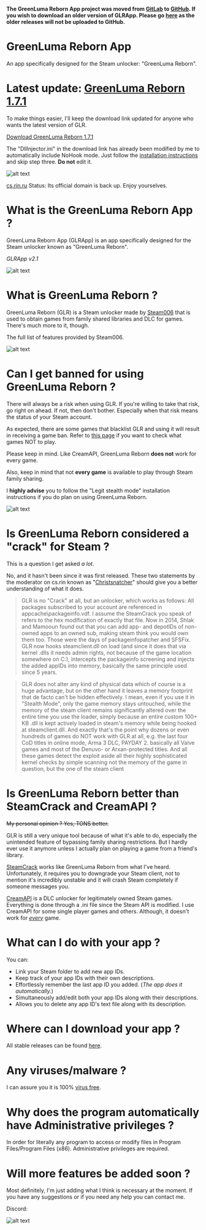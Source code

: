 **The GreenLuma Reborn App project was moved from [GitLab](https://gitlab.com/linkthehylian/glrapp) to [GitHub](https://github.com/linkthehylian/GreenLuma-Reborn-App). If you wish to download an older version of GLRApp. Please go [here](https://gitlab.com/linkthehylian/glrapp/tags) as the older releases will not be uploaded to GitHub.**

# GreenLuma Reborn App
An app specifically designed for the Steam unlocker: "GreenLuma Reborn".

# Latest update: **[GreenLuma Reborn 1.7.1](https://cs.rin.ru/forum/viewtopic.php?f=29&t=80797)**

To make things easier, I'll keep the download link updated for anyone who wants the latest version of GLR.

[Download GreenLuma Reborn 1.7.1](https://www51.zippyshare.com/v/u4VMTWh1/file.html)

The "DllInjector.ini" in the download link has already been modified by me to automatically include NoHook mode. Just follow the [installation instructions](https://github.com/linkthehylian/GreenLuma-Reborn-App#can-i-get-banned-for-using-greenluma-reborn-) and skip step three. **Do not** edit it.

![alt text](https://i.imgur.com/3ybkaYg.png)

[cs.rin.ru](https://cs.rin.ru/forum/) Status: Its official domain is back up. Enjoy yourselves.

# What is the GreenLuma Reborn App ?
GreenLuma Reborn App (GLRApp) is an app specifically designed for the Steam unlocker known as "GreenLuma Reborn".

*GLRApp v2.1*

![alt text](https://i.imgur.com/wHcDyKp.png)

# What is GreenLuma Reborn ?
GreenLuma Reborn (GLR) is a Steam unlocker made by [Steam006](https://cs.rin.ru/forum/memberlist.php?mode=viewprofile&u=415627) that is used to obtain games from family shared libraries and DLC for games. There's much more to it, though.

The full list of features provided by Steam006.

![alt text](https://i.imgur.com/D18pz0f.png)

# Can I get banned for using GreenLuma Reborn ?
There will always be a risk when using GLR. If you're willing to take that risk, go right on ahead. If not, then don't bother. Especially when that risk means the status of your Steam account.

As expected, there are some games that blacklist GLR and using it will result in receiving a game ban. Refer to [this page](https://github.com/linkthehylian/GreenLuma-Reborn-App/wiki/Blacklist) if you want to check what games NOT to play.

Please keep in mind. Like CreamAPI, GreenLuma Reborn **does not** work for every game.

Also, keep in mind that not **every game** is available to play through Steam family sharing.

I **highly advise** you to follow the "Legit stealth mode" installation instructions if you do plan on using GreenLuma Reborn.

![alt text](https://i.imgur.com/vADUCHT.png)

# Is GreenLuma Reborn considered a "crack" for Steam ?
This is a question I get asked *a lot*.

No, and it hasn't been since it was first released. These two statements by the moderator on cs.rin known as "[Christsnatcher](https://cs.rin.ru/forum/memberlist.php?mode=viewprofile&u=501706)" should give you a better understanding of what it does.
> GLR is no "Crack" at all, but an unlocker, which works as follows: All packages subscribed to your account are referenced in appcache\packageinfo.vdf. I assume the SteamCrack you speak of refers to the hex modification of exactly that file. Now in 2014, Shlak and Mamooun found out that you can add app- and depotIDs of non-owned apps to an owned sub, making steam think you would own them too. Those were the days of packageinfopatcher and SFSFix. GLR now hooks steamclient.dll on load (and since it does that via kernel .dlls it needs admin rights, not because of the game location somewhere on C:), intercepts the packageinfo screening and injects the added appIDs into memory, basically the same principle used since 5 years.

> GLR does not alter any kind of physical data which of course is a huge advantage, but on the other hand it leaves a memory footprint that de facto can't be hidden effectively. I mean, even if you use it in "Stealth Mode", only the game memory stays untouched, while the memory of the steam client remains significantly altered over the entire time you use the loader, simply because an entire custom 100+ KB .dll is kept actively loaded in steam's memory while being hooked at steamclient.dll. And exactly that's the point why dozens or even hundreds of games do NOT work with GLR at all, e.g. the last four CoD titles in online mode, Arma 3 DLC, PAYDAY 2. basically all Valve games and most of the Denuvo- or Arxan-protected titles. And all these games detect the exploit aside all their highly sophisticated kernel checks by simple scanning not the memory of the game in question, but the one of the steam client

# Is GreenLuma Reborn better than SteamCrack and CreamAPI ?
~~My personal opinion ? Yes, TONS better.~~

GLR is still a very unique tool because of what it's able to do, especially the unintended feature of bypassing family sharing restrictions. But I hardly ever use it anymore unless I actually plan on playing a game from a friend's library.

[SteamCrack](https://www.mpgh.net/forum/showthread.php?t=1383930) works like GreenLuma Reborn from what I've heard. Unfortunately, it requires you to downgrade your Steam client, not to mention it's incredibly unstable and it will crash Steam completely if someone messages you.

[CreamAPI](https://cs.rin.ru/forum/viewtopic.php?f=29&t=70576) is a DLC unlocker for legitimately owned Steam games. Everything is done through a .ini file since the Steam API is modified. I use CreamAPI for some single player games and others. Although, it doesn't work for [*every*](https://docs.google.com/spreadsheets/d/1sVNjbkzGFsfeszDx-psLTm7Qe67nvEh2vlWpUPGnYdA/edit#gid=0) game.

# What can I do with your app ?
You can:

*  Link your Steam folder to add new app IDs.
*  Keep track of your app IDs with their own descriptions.
*  Effortlessly remember the last app ID you added. (*The app does it automatically.*)
*  Simultaneously add/edit both your app IDs along with their descriptions.
*  Allows you to delete any app ID's text file along with its description.

# Where can I download your app ?
All stable releases can be found [here](https://github.com/linkthehylian/GreenLuma-Reborn-App/releases/latest).

# Any viruses/malware ?
I can assure you it is 100% [virus free](https://www.virustotal.com/#/file/5d12065235e836b313c2009df0af8ad83ced7c4db958d46ca33a18d1d06b7b02/detection).

# Why does the program automatically have Administrative privileges ?
In order for literally any program to access or modify files in Program Files/Program Files (x86). Administrative privileges are required.

# Will more features be added soon ?
Most definitely, I'm just adding what I think is necessary at the moment. If you have any suggestions or if you need any help you can contact me.

Discord:

![alt text](https://i.imgur.com/5W8AUVS.png)
